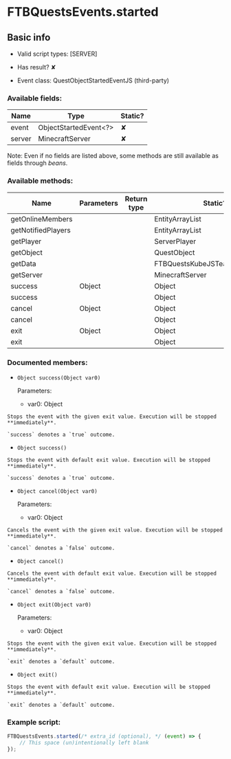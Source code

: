# FTBQuestsEvents.started

## Basic info

- Valid script types: [SERVER]

- Has result? ✘

- Event class: QuestObjectStartedEventJS (third-party)

### Available fields:

| Name | Type | Static? |
| ---- | ---- | ------- |
| event | ObjectStartedEvent<?> | ✘ |
| server | MinecraftServer | ✘ |

Note: Even if no fields are listed above, some methods are still available as fields through *beans*.

### Available methods:

| Name | Parameters | Return type | Static? |
| ---- | ---------- | ----------- | ------- |
| getOnlineMembers |  |  | EntityArrayList | ✘ |
| getNotifiedPlayers |  |  | EntityArrayList | ✘ |
| getPlayer |  |  | ServerPlayer | ✘ |
| getObject |  |  | QuestObject | ✘ |
| getData |  |  | FTBQuestsKubeJSTeamDataWrapper | ✘ |
| getServer |  |  | MinecraftServer | ✘ |
| success | Object |  | Object | ✘ |
| success |  |  | Object | ✘ |
| cancel | Object |  | Object | ✘ |
| cancel |  |  | Object | ✘ |
| exit | Object |  | Object | ✘ |
| exit |  |  | Object | ✘ |


### Documented members:

- `Object success(Object var0)`

  Parameters:
  - var0: Object

```
Stops the event with the given exit value. Execution will be stopped **immediately**.

`success` denotes a `true` outcome.
```

- `Object success()`
```
Stops the event with default exit value. Execution will be stopped **immediately**.

`success` denotes a `true` outcome.
```

- `Object cancel(Object var0)`

  Parameters:
  - var0: Object

```
Cancels the event with the given exit value. Execution will be stopped **immediately**.

`cancel` denotes a `false` outcome.
```

- `Object cancel()`
```
Cancels the event with default exit value. Execution will be stopped **immediately**.

`cancel` denotes a `false` outcome.
```

- `Object exit(Object var0)`

  Parameters:
  - var0: Object

```
Stops the event with the given exit value. Execution will be stopped **immediately**.

`exit` denotes a `default` outcome.
```

- `Object exit()`
```
Stops the event with default exit value. Execution will be stopped **immediately**.

`exit` denotes a `default` outcome.
```



### Example script:

```js
FTBQuestsEvents.started(/* extra_id (optional), */ (event) => {
	// This space (un)intentionally left blank
});
```

